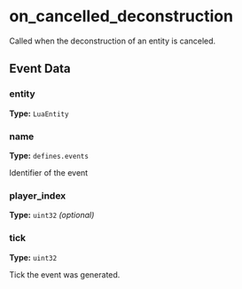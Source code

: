# on_cancelled_deconstruction

Called when the deconstruction of an entity is canceled.

## Event Data

### entity

**Type:** `LuaEntity`

### name

**Type:** `defines.events`

Identifier of the event

### player_index

**Type:** `uint32` *(optional)*

### tick

**Type:** `uint32`

Tick the event was generated.


